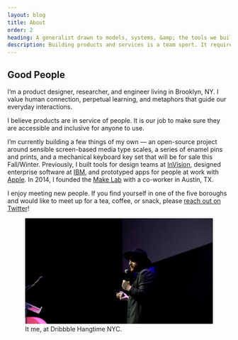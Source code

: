 ```yaml
---
layout: blog
title: About
order: 2
heading: A generalist drawn to models, systems, &amp; the tools we build along the way.
description: Building products and services is a team sport. It requires healthy collaboration, persistent communication, and diversity in people and ideas. I enjoy making tools that help teams be better teams and people be better people.
---
```


<div class="c-grid__half c-grid__gap">
  <article class="c-grid__half-item c-text-format">
    <h2>Good People</h2>
    <p>I’m a product designer, researcher, and engineer living in Brooklyn, NY. I value human connection, perpetual learning, and metaphors that guide our everyday interactions.</p>
    <p>I believe products are in service of people. It is our job to make sure they are accessible and inclusive for anyone to use.</p>
    <p>I’m currently building a few things of my own — an open-source project around sensible screen-based media type scales, a series of enamel pins and prints, and a mechanical keyboard key set that will be for sale this Fall/Winter. Previously, I built tools for design teams at <a href="https://www.invisionapp.com/">InVision</a>, designed enterprise software at <a href="https://www.ibm.com/design/">IBM</a>, and prototyped apps for people at work with <a href="https://www.apple.com/business/" target="_blank">Apple</a>. In 2014, I founded the <a href="https://www.instagram.com/make.lab/">Make Lab</a> with a co-worker in Austin, TX.</p>
    <p>I enjoy meeting new people. If you find yourself in one of the five boroughs and would like to meet up for a tea, coffee, or snack, please <a href="https://twitter.com/matthewcpaul" target="_blank">reach out on Twitter</a>!</p>
  </article>
  <figure class="c-grid__half-item c-grid__mt">
    <picture>
      <source media="(min-width: 44em)" srcset="../images/about/matthewpaul-hangtime-lg.png" />
      <source media="(min-width: 30em)" srcset="../images/about/matthewpaul-hangtime-md.png" />
      <img src="../images/about/matthewpaul-hangtime-sm.png" alt="Matthew Paul in Brooklyn, NY." />
    </picture>
    <figcaption>
      It me, at Dribbble Hangtime NYC.
    </figcaption>
  </figure>
</div>